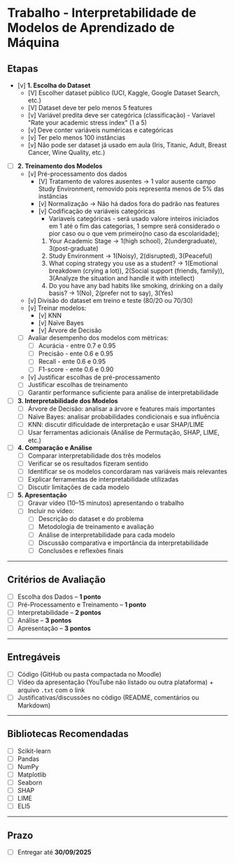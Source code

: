 # Trabalho - Interpretabilidade de Modelos de Aprendizado de Máquina

## Etapas

- [v] **1. Escolha do Dataset**
  - [V] Escolher dataset público (UCI, Kaggle, Google Dataset Search, etc.)
  - [V] Dataset deve ter pelo menos 5 features
  - [v] Variável predita deve ser categórica (classificação) - Variavel "Rate your academic stress index" (1 a 5) 
  - [v] Deve conter variáveis numéricas e categóricas
  - [v] Ter pelo menos 100 instâncias
  - [v] Não pode ser dataset já usado em aula (Iris, Titanic, Adult, Breast Cancer, Wine Quality, etc.)

- [ ] **2. Treinamento dos Modelos**
  - [v] Pré-processamento dos dados  
    - [V] Tratamento de valores ausentes  -> 1 valor ausente campo Study Environment, removido pois representa menos de 5% das instâncias
    - [v] Normalização  -> Não há dados fora do padrão nas features
    - [v] Codificação de variáveis categóricas 
        - Variaveís categóricas - será usado valore inteiros iniciados em 1 até o fim das categorias, 1 sempre será considerado o pior caso ou o que vem primeiro(no caso da escolaridade);
         1. Your Academic Stage -> 1(high school), 2(undergraduate), 3(post-graduate)
         2. Study Environment ->  1(Noisy), 2(disrupted), 3(Peaceful)
         3. What coping strategy you use as a student? -> 1(Emotional breakdown (crying a lot)), 2(Social support (friends, family)), 3(Analyze the situation and handle it with intellect)
         4. Do you have any bad habits like smoking, drinking on a daily basis? -> 1(No), 2(prefer not to say), 3(Yes)
  - [v] Divisão do dataset em treino e teste (80/20 ou 70/30)
  - [v] Treinar modelos:  
    - [v] KNN  
    - [v] Naïve Bayes  
    - [v] Árvore de Decisão  
  - [ ] Avaliar desempenho dos modelos com métricas:  
    - [ ] Acurácia  - entre 0.7 e 0.95
    - [ ] Precisão  - ente 0.6 e 0.95
    - [ ] Recall  - ente 0.6 e 0.95
    - [ ] F1-score  - ente 0.6 e 0.90
  - [v] Justificar escolhas de pré-processamento  
  - [ ] Justificar escolhas de treinamento
  - [ ] Garantir performance suficiente para análise de interpretabilidade

- [ ] **3. Interpretabilidade dos Modelos**
  - [ ] Árvore de Decisão: analisar a árvore e features mais importantes
  - [ ] Naïve Bayes: analisar probabilidades condicionais e sua influência
  - [ ] KNN: discutir dificuldade de interpretação e usar SHAP/LIME
  - [ ] Usar ferramentas adicionais (Análise de Permutação, SHAP, LIME, etc.)

- [ ] **4. Comparação e Análise**
  - [ ] Comparar interpretabilidade dos três modelos
  - [ ] Verificar se os resultados fizeram sentido
  - [ ] Identificar se os modelos concordaram nas variáveis mais relevantes
  - [ ] Explicar ferramentas de interpretabilidade utilizadas
  - [ ] Discutir limitações de cada modelo

- [ ] **5. Apresentação**
  - [ ] Gravar vídeo (10–15 minutos) apresentando o trabalho
  - [ ] Incluir no vídeo:
    - [ ] Descrição do dataset e do problema
    - [ ] Metodologia de treinamento e avaliação
    - [ ] Análise de interpretabilidade para cada modelo
    - [ ] Discussão comparativa e importância da interpretabilidade
    - [ ] Conclusões e reflexões finais

---

## Critérios de Avaliação
- [ ] Escolha dos Dados – **1 ponto**
- [ ] Pré-Processamento e Treinamento – **1 ponto**
- [ ] Interpretabilidade – **2 pontos**
- [ ] Análise – **3 pontos**
- [ ] Apresentação – **3 pontos**

---

## Entregáveis
- [ ] Código (GitHub ou pasta compactada no Moodle)
- [ ] Vídeo da apresentação (YouTube não listado ou outra plataforma) + arquivo `.txt` com o link
- [ ] Justificativas/discussões no código (README, comentários ou Markdown)

---

## Bibliotecas Recomendadas
- [ ] Scikit-learn
- [ ] Pandas
- [ ] NumPy
- [ ] Matplotlib
- [ ] Seaborn  
- [ ] SHAP  
- [ ] LIME  
- [ ] ELI5  

---

## Prazo
- [ ] Entregar até **30/09/2025**
